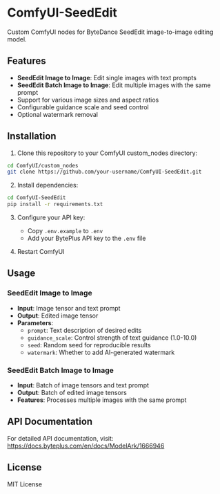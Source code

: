 # ComfyUI-SeedEdit

Custom ComfyUI nodes for ByteDance SeedEdit image-to-image editing model.

## Features

- **SeedEdit Image to Image**: Edit single images with text prompts
- **SeedEdit Batch Image to Image**: Edit multiple images with the same prompt
- Support for various image sizes and aspect ratios
- Configurable guidance scale and seed control
- Optional watermark removal

## Installation

1. Clone this repository to your ComfyUI custom_nodes directory:
```bash
cd ComfyUI/custom_nodes
git clone https://github.com/your-username/ComfyUI-SeedEdit.git
```

2. Install dependencies:
```bash
cd ComfyUI-SeedEdit
pip install -r requirements.txt
```

3. Configure your API key:
   - Copy `.env.example` to `.env`
   - Add your BytePlus API key to the `.env` file

4. Restart ComfyUI

## Usage

### SeedEdit Image to Image
- **Input**: Image tensor and text prompt
- **Output**: Edited image tensor
- **Parameters**: 
  - `prompt`: Text description of desired edits
  - `guidance_scale`: Control strength of text guidance (1.0-10.0)
  - `seed`: Random seed for reproducible results
  - `watermark`: Whether to add AI-generated watermark

### SeedEdit Batch Image to Image
- **Input**: Batch of image tensors and text prompt
- **Output**: Batch of edited image tensors
- **Features**: Processes multiple images with the same prompt

## API Documentation

For detailed API documentation, visit: https://docs.byteplus.com/en/docs/ModelArk/1666946

## License

MIT License